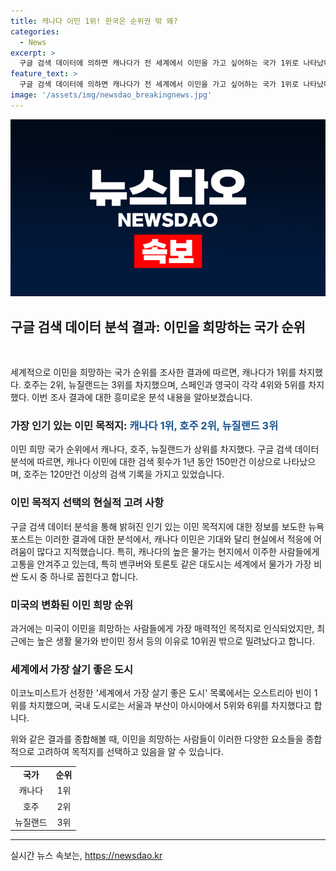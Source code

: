 ```yaml
---
title: 캐나다 이민 1위! 한국은 순위권 밖 왜?
categories:
  - News
excerpt: >
  구글 검색 데이터에 의하면 캐나다가 전 세계에서 이민을 가고 싶어하는 국가 1위로 나타났다. 호주와 뉴질랜드가 각각 2위와 3위를 차지했다. 그러나 캐나다 이주민들은 고비용과 적응 문제 등으로 어려움을 겪고 있는 것으로 나타났다. 반면에 이코노미스트 인텔리전스 유닛(EIU)이 발표한 살기 좋은 도시 평가에서는 오스트리아 빈이 1위를 차지했으며, 캐나다와 호주의 도시도 상위권에 이름을 올렸다.
feature_text: >
  구글 검색 데이터에 의하면 캐나다가 전 세계에서 이민을 가고 싶어하는 국가 1위로 나타났다. 호주와 뉴질랜드가 각각 2위와 3위를 차지했다. 그러나 캐나다 이주민들은 고비용과 적응 문제 등으로 어려움을 겪고 있는 것으로 나타났다. 반면에 이코노미스트 인텔리전스 유닛(EIU)이 발표한 살기 좋은 도시 평가에서는 오스트리아 빈이 1위를 차지했으며, 캐나다와 호주의 도시도 상위권에 이름을 올렸다.
image: '/assets/img/newsdao_breakingnews.jpg'
---
```


<p><img src="/assets/img/newsdao_breakingnews.jpg" alt="pcversion 속보" /></p>

<h2 data-ke-size="size26">구글 검색 데이터 분석 결과: 이민을 희망하는 국가 순위</h2>

<p data-ke-size="size16">&nbsp;</p>

<p>세계적으로 이민을 희망하는 국가 순위를 조사한 결과에 따르면, 캐나다가 1위를 차지했다. 호주는 2위, 뉴질랜드는 3위를 차지했으며, 스페인과 영국이 각각 4위와 5위를 차지했다. 이번 조사 결과에 대한 흥미로운 분석 내용을 알아보겠습니다.</p>

<h3>가장 인기 있는 이민 목적지: <b><span style="color: #1a5490;">캐나다 1위, 호주 2위, 뉴질랜드 3위</span></b></h3>

<p>이민 희망 국가 순위에서 캐나다, 호주, 뉴질랜드가 상위를 차지했다. 구글 검색 데이터 분석에 따르면, 캐나다 이민에 대한 검색 횟수가 1년 동안 150만건 이상으로 나타났으며, 호주는 120만건 이상의 검색 기록을 가지고 있었습니다.</p>

<h3>이민 목적지 선택의 현실적 고려 사항</h3>

<p>구글 검색 데이터 분석을 통해 밝혀진 인기 있는 이민 목적지에 대한 정보를 보도한 뉴욕포스트는 이러한 결과에 대한 분석에서, 캐나다 이민은 기대와 달리 현실에서 적응에 어려움이 많다고 지적했습니다. 특히, 캐나다의 높은 물가는 현지에서 이주한 사람들에게 고통을 안겨주고 있는데, 특히 밴쿠버와 토론토 같은 대도시는 세계에서 물가가 가장 비싼 도시 중 하나로 꼽힌다고 합니다.</p>

<h3>미국의 변화된 이민 희망 순위</h3>

<p>과거에는 미국이 이민을 희망하는 사람들에게 가장 매력적인 목적지로 인식되었지만, 최근에는 높은 생활 물가와 반이민 정서 등의 이유로 10위권 밖으로 밀려났다고 합니다.</p>

<h3>세계에서 가장 살기 좋은 도시</h3>

<p>이코노미스트가 선정한 '세계에서 가장 살기 좋은 도시' 목록에서는 오스트리아 빈이 1위를 차지했으며, 국내 도시로는 서울과 부산이 아시아에서 5위와 6위를 차지했다고 합니다.</p>

<p>위와 같은 결과를 종합해볼 때, 이민을 희망하는 사람들이 이러한 다양한 요소들을 종합적으로 고려하여 목적지를 선택하고 있음을 알 수 있습니다.</p>

<p data-ke-size="size16"></p>

<table>
  <tbody>
    <tr>
      <td style="text-align: center; height: 17px;"><b>국가</b></td>
      <td style="text-align: center; height: 17px;"><b>순위</b></td>
    </tr>
    <tr>
      <td style="text-align: center; height: 17px;">캐나다</td>
      <td style="text-align: center; height: 17px;">1위</td>
    </tr>
    <tr>
      <td style="text-align: center; height: 17px;">호주</td>
      <td style="text-align: center; height: 17px;">2위</td>
    </tr>
    <tr>
      <td style="text-align: center; height: 17px;">뉴질랜드</td>
      <td style="text-align: center; height: 17px;">3위</td>
    </tr>
  </tbody>
</table>

<hr>
실시간 뉴스 속보는, <a href="https://newsdao.kr" rel="dofollow">https://newsdao.kr</a>


